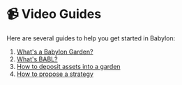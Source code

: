 # 📹 Video Guides

Here are several guides to help you get started in Babylon:

1. [What's a Babylon Garden?](https://www.youtube.com/watch?v=xEDvGE8aBxM)
2. [What's BABL?](https://www.youtube.com/watch?v=7dGRp915Q8M)
3. [How to deposit assets into a garden](deposit-into-a-garden.md)
4. [How to propose a strategy](creating-a-strategy.md)
